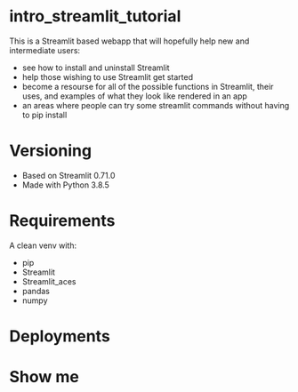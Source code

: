 <!-- [![Open in Streamlit](https://static.streamlit.io/badges/streamlit_badge_black_white.svg)](https://share.streamlit.io/daniellewisdl/streamlit-cheat-sheet/master/app.py) -->

# intro_streamlit_tutorial
This is a Streamlit based webapp that will hopefully help new and intermediate users: 
* see how to install and uninstall Streamlit 
* help those wishing to use Streamlit get started
* become a resourse for all of the possible functions in Streamlit, their uses, and examples of what they look like rendered in an app 
* an areas where people can try some streamlit commands without having to pip install 

# Versioning
* Based on Streamlit 0.71.0
* Made with Python 3.8.5

# Requirements
A clean venv with: 
* pip  
* Streamlit
* Streamlit_aces
* pandas 
* numpy

# Deployments
<!-- [Daniel's Original Streamlit Cheat Sheet - Sharing for Streamlit](https://share.streamlit.io/daniellewisdl/streamlit-cheat-sheet/master/app.py)

[Streamlit Cheat Sheet Expansion - TBD]() -->

# Show me
<!-- ![Streamlit Cheat Sheet]() -->
